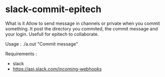 # slack-commit-epitech

What is it
Allow to send message in channels or private when you commit something. It post the directory you commited, the commit message and your login. Usefull for epitech to collaborate.

Usage :
./a.out "Commit message"

Requirements :
- slack
- https://api.slack.com/incoming-webhooks
